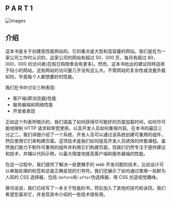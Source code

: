 ## P A R T 1

![images](images/3square.jpg)

## 介绍

这本书是关于创建高性能网站的。它的重点是大型和高容量的网站。我们是在为一家公司工作时认识的，这家公司的网站有超过 50，000 页，每月有超过 80，000，000 的访问者(在假日购物季会有更多)。然而，这本书给出的建议同样适用于较小的网站，这些网站的访问量几乎没有这么大。不管网站的复杂性或流量负载如何，毕竟每个人都想要好的性能。

我们在书中讨论三种表现:

*   客户端(即浏览器)性能
*   服务器端和网络性能
*   开发者表现

正如这个列表所暗示的，我们涵盖了如何获得尽可能好的页面加载时间，如何尽可能地限制 HTTP 请求和带宽使用，以及开发人员如何重用内容。在本书的最后三分之二，我们详细介绍了一个系统，开发人员可以通过该系统创建可重用的组件，然后使用它们来构建页面。这项技术是我们如何提高开发人员绩效的终极课程。虽然我们致力于制作可重用的组件并利用它们构建页面，但我们仍然专注于提供建议和技术，并辅以代码示例，以最大限度地提高客户端和服务器端的性能。

在这一过程中，我们提供了解决一些更棘手的 web 开发问题的技术，比如设计可以单独处理的标签和总是正确呈现的引导符。我们还展示了如何通过使用一些鲜为人知的 CSS 选择器，包括`:before`和`:after`伪选择器，用 CSS 创造视觉趣味。

换句话说，我们已经写了一本关于性能的书，然后加入了其他的技巧和诀窍。我们希望您喜欢它，并发现其中介绍的一些技术很有用。